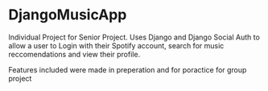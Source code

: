 # DjangoMusicApp
Individual Project for Senior Project. 
Uses Django and Django Social Auth to allow a user to Login with their Spotify account, search for music reccomendations and view their profile.

Features included were made in preperation and for poractice for group project

